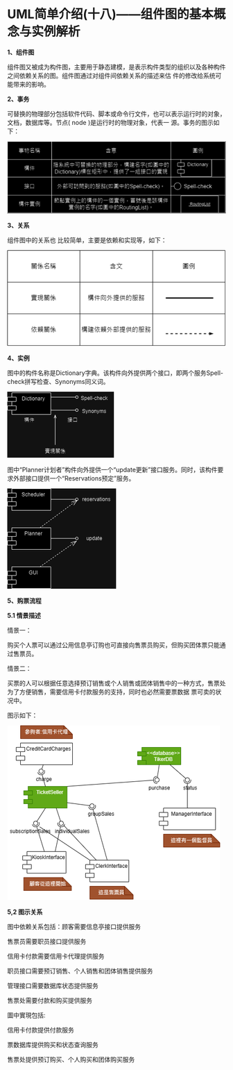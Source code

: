 # UML简单介绍(十八)——组件图的基本概念与实例解析
**1、组件图**

组件图又被成为构件图，主要用于静态建模，是表示构件类型的组织以及各种构件之间依赖关系的图。组件图通过对组件间依赖关系的描述来估
件的修改给系统可能带来的影响。

**2、事务**

可替换的物理部分包括软件代码、脚本或命令行文件，也可以表示运行时的对象，文档，数据库等。节点( node )是运行时的物理对象，代表一
源。事务的图示如下：

![image](https://github.com/rekcahtsebeht/SM/blob/main/1.drawio.png)

**3、关系**

组件图中的关系也 比较简单，主要是依赖和实现等，如下：

![image](https://github.com/rekcahtsebeht/SM/blob/main/2.drawio.png)

**4、实例**

图中的构件名称是Dictionary字典。该构件向外提供两个接口，即两个服务Spell-check拼写检查、Synonyms同义词。

![image](https://github.com/rekcahtsebeht/SM/blob/main/3.drawio.png)

图中“Planner计划者”构件向外提供一个“update更新”接口服务。同时，该构件要求外部接口提供一个“Reservations预定”服务。

![image](https://github.com/rekcahtsebeht/SM/blob/main/4.drawio.png)

**5、购票流程**

**5.1 情景描述**

情景一：

购买个人票可以通过公用信息亭订购也可直接向售票员购买，但购买团体票只能通过售票员。

情景二：

买票的人可以根据任意选择预订销售或个人销售或团体销售中的一种方式，售票处为了方便销售，需要信用卡付款服务的支持，同时也必然需要票数据
票可卖的状况中。

图示如下：

![image](https://github.com/rekcahtsebeht/SM/blob/main/5.drawio.png)

**5,2 图示关系**

图中依赖关系包括：顾客需要信息亭接口提供服务

售票员需要职员接口提供服务

信用卡付款需要信用卡代理提供服务

职员接口需要预订销售、个人销售和团体销售提供服务

管理接口需要数据库状态提供服务

售票处需要付款和购买提供服务

圖中實現包括:

信用卡付款提供付款服务

票数据库提供购买和状态查询服务

售票处提供预订购买、个人购买和团体购买服务


